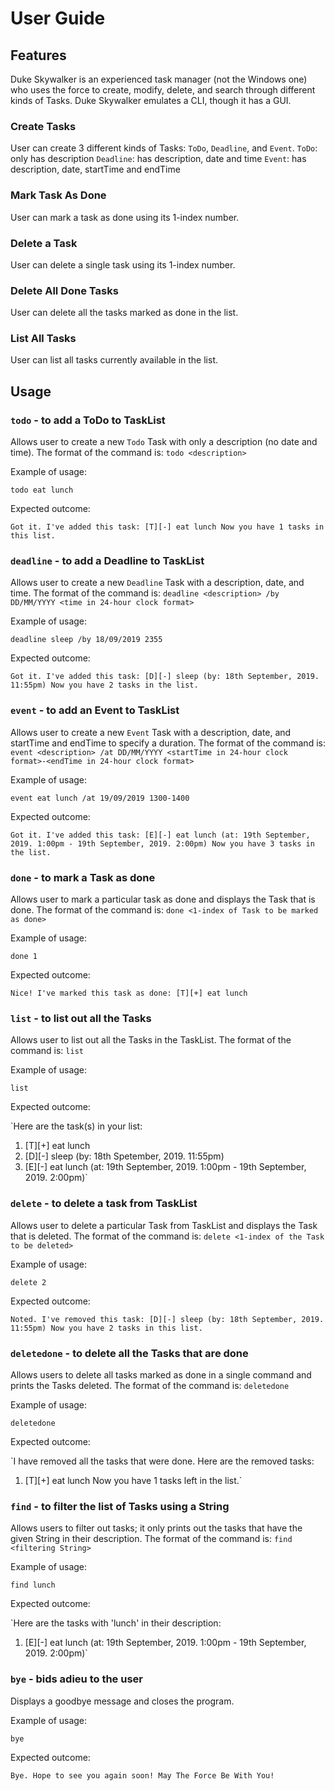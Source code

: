 # User Guide

## Features 

Duke Skywalker is an experienced task manager (not the Windows one) who uses the force to create, modify, delete, and search through different kinds of Tasks. Duke Skywalker emulates a CLI, though it has a GUI.

### Create Tasks 
User can create 3 different kinds of Tasks: `ToDo`, `Deadline`, and `Event`.
`ToDo`: only has description
`Deadline`: has description, date and time
`Event`: has description, date, startTime and endTime

### Mark Task As Done
User can mark a task as done using its 1-index number.

### Delete a Task
User can delete a single task using its 1-index number.

### Delete All Done Tasks
User can delete all the tasks marked as done in the list.

### List All Tasks
User can list all tasks currently available in the list.

## Usage

### `todo` - to add a ToDo to TaskList

Allows user to create a new `Todo` Task with only a description (no date and time).
The format of the command is: `todo <description>`

Example of usage: 

`todo eat lunch`

Expected outcome:

`Got it. I've added this task:
 [T][-] eat lunch
Now you have 1 tasks in this list.`

### `deadline` - to add a Deadline to TaskList

Allows user to create a new `Deadline` Task with a description, date, and time.
The format of the command is: `deadline <description> /by DD/MM/YYYY <time in 24-hour clock format>`

Example of usage:

`deadline sleep /by 18/09/2019 2355`

Expected outcome:

`Got it. I've added this task:
 [D][-] sleep (by: 18th September, 2019. 11:55pm)
Now you have 2 tasks in the list.`

### `event` - to add an Event to TaskList

Allows user to create a new `Event` Task with a description, date, and startTime and endTime to specify a duration.
The format of the command is: `event <description> /at DD/MM/YYYY <startTime in 24-hour clock format>-<endTime in 24-hour clock format>`

Example of usage:

`event eat lunch /at 19/09/2019 1300-1400`

Expected outcome:

`Got it. I've added this task:
 [E][-] eat lunch (at: 19th September, 2019. 1:00pm - 19th September, 2019. 2:00pm)
Now you have 3 tasks in the list.`

### `done` - to mark a Task as done

Allows user to mark a particular task as done and displays the Task that is done.
The format of the command is: `done <1-index of Task to be marked as done>`

Example of usage:

`done 1`

Expected outcome:

`Nice! I've marked this task as done:
 [T][+] eat lunch`

### `list` - to list out all the Tasks

Allows user to list out all the Tasks in the TaskList.
The format of the command is: `list`

Example of usage:

`list`

Expected outcome:

`Here are the task(s) in your list:
1. [T][+] eat lunch
2. [D][-] sleep (by: 18th Spetember, 2019. 11:55pm)
3. [E][-] eat lunch (at: 19th September, 2019. 1:00pm - 19th September, 2019. 2:00pm)`

### `delete` - to delete a task from TaskList

Allows user to delete a particular Task from TaskList and displays the Task that is deleted.
The format of the command is: `delete <1-index of the Task to be deleted>`

Example of usage:

`delete 2`

Expected outcome:

`Noted. I've removed this task:
 [D][-] sleep (by: 18th September, 2019. 11:55pm)
Now you have 2 tasks in this list.`

### `deletedone` - to delete all the Tasks that are done

Allows users to delete all tasks marked as done in a single command and prints the Tasks deleted.
The format of the command is: `deletedone`

Example of usage:

`deletedone`

Expected outcome:

`I have removed all the tasks that were done. Here are the removed tasks:
1. [T][+] eat lunch
Now you have 1 tasks left in the list.`

### `find` - to filter the list of Tasks using a String
 
Allows users to filter out tasks; it only prints out the tasks that have the given String in their description.
The format of the command is: `find <filtering String>`

Example of usage:

`find lunch`

Expected outcome:

`Here are the tasks with 'lunch' in their description:
1. [E][-] eat lunch (at: 19th September, 2019. 1:00pm - 19th September, 2019. 2:00pm)`

### `bye` - bids adieu to the user

Displays a goodbye message and closes the program.

Example of usage:

`bye`

Expected outcome:

`Bye. Hope to see you again soon!
May The Force Be With You!`
